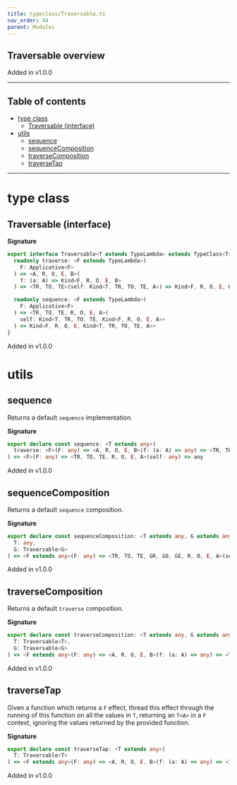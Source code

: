 ```yaml
---
title: typeclass/Traversable.ts
nav_order: 44
parent: Modules
---
```


## Traversable overview

Added in v1.0.0

---

<h2 class="text-delta">Table of contents</h2>

- [type class](#type-class)
  - [Traversable (interface)](#traversable-interface)
- [utils](#utils)
  - [sequence](#sequence)
  - [sequenceComposition](#sequencecomposition)
  - [traverseComposition](#traversecomposition)
  - [traverseTap](#traversetap)

---

# type class

## Traversable (interface)

**Signature**

```ts
export interface Traversable<T extends TypeLambda> extends TypeClass<T> {
  readonly traverse: <F extends TypeLambda>(
    F: Applicative<F>
  ) => <A, R, O, E, B>(
    f: (a: A) => Kind<F, R, O, E, B>
  ) => <TR, TO, TE>(self: Kind<T, TR, TO, TE, A>) => Kind<F, R, O, E, Kind<T, TR, TO, TE, B>>

  readonly sequence: <F extends TypeLambda>(
    F: Applicative<F>
  ) => <TR, TO, TE, R, O, E, A>(
    self: Kind<T, TR, TO, TE, Kind<F, R, O, E, A>>
  ) => Kind<F, R, O, E, Kind<T, TR, TO, TE, A>>
}
```

Added in v1.0.0

# utils

## sequence

Returns a default `sequence` implementation.

**Signature**

```ts
export declare const sequence: <T extends any>(
  traverse: <F>(F: any) => <A, R, O, E, B>(f: (a: A) => any) => <TR, TO, TE>(self: any) => any
) => <F>(F: any) => <TR, TO, TE, R, O, E, A>(self: any) => any
```

Added in v1.0.0

## sequenceComposition

Returns a default `sequence` composition.

**Signature**

```ts
export declare const sequenceComposition: <T extends any, G extends any>(
  T: any,
  G: Traversable<G>
) => <F extends any>(F: any) => <TR, TO, TE, GR, GO, GE, R, O, E, A>(self: any) => any
```

Added in v1.0.0

## traverseComposition

Returns a default `traverse` composition.

**Signature**

```ts
export declare const traverseComposition: <T extends any, G extends any>(
  T: Traversable<T>,
  G: Traversable<G>
) => <F extends any>(F: any) => <A, R, O, E, B>(f: (a: A) => any) => <TR, TO, TE, GR, GO, GE>(self: any) => any
```

Added in v1.0.0

## traverseTap

Given a function which returns a `F` effect, thread this effect
through the running of this function on all the values in `T`,
returning an `T<A>` in a `F` context, ignoring the values
returned by the provided function.

**Signature**

```ts
export declare const traverseTap: <T extends any>(
  T: Traversable<T>
) => <F extends any>(F: any) => <A, R, O, E, B>(f: (a: A) => any) => <TR, TO, TE>(self: any) => any
```

Added in v1.0.0
